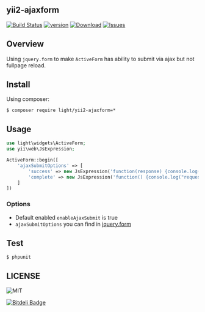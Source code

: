 yii2-ajaxform
---------
[![Build Status](https://img.shields.io/travis/lichunqiang/yii2-ajaxform.svg?style=flat-square)](http://travis-ci.org/lichunqiang/yii2-ajaxform)
[![version](https://img.shields.io/packagist/v/light/yii2-ajaxform.svg?style=flat-square)](https://packagist.org/packages/light/yii2-ajaxform)
[![Download](https://img.shields.io/packagist/dt/light/yii2-ajaxform.svg?style=flat-square)](https://packagist.org/packages/light/yii2-ajaxform)
[![Issues](https://img.shields.io/github/issues/lichunqiang/yii2-ajaxform.svg?style=flat-square)](https://github.com/lichunqiang/yii2-ajaxform/issues)


## Overview

Using `jquery.form` to make `ActiveForm` has ability to submit via ajax but not fullpage reload.

## Install

Using composer:

```
$ composer require light/yii2-ajaxform=*
```

## Usage

```php
use light\widgets\ActiveForm;
use yii\web\JsExpression;

ActiveForm::begin([
	'ajaxSubmitOptions' => [
		'success' => new JsExpression('function(response) {console.log(response)}'),
		'complete' => new JsExpression('function() {console.log("request completed.")}')
	]
])

```

### Options

* Default enabled `enableAjaxSubmit` is true
* `ajaxSubmitOptions` you can find in [jquery.form](https://github.com/malsup/form)


## Test

```
$ phpunit
```
## LICENSE

![MIT](https://img.shields.io/badge/license-MIT-blue.svg?style=flat-square)


[![Bitdeli Badge](https://d2weczhvl823v0.cloudfront.net/lichunqiang/yii2-ajaxform/trend.png)](https://bitdeli.com/free "Bitdeli Badge")

